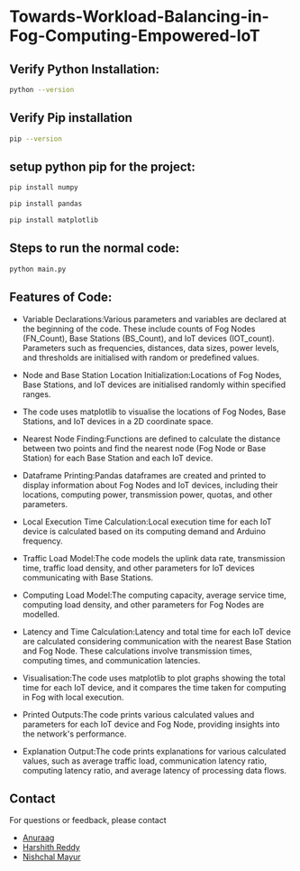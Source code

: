 # Towards-Workload-Balancing-in-Fog-Computing-Empowered-IoT

## Verify Python Installation:
```bash
python --version
```

## Verify Pip installation
```bash
pip --version
```

## setup python pip for the project:
```bash
pip install numpy
```

```bash
pip install pandas
```

```bash
pip install matplotlib
```

## Steps to run the normal code:
```bash
python main.py
```

## Features of Code:
- Variable Declarations:Various parameters and variables are declared at the beginning of the code. These include counts of Fog Nodes (FN_Count), Base Stations (BS_Count), and IoT devices (IOT_count).
Parameters such as frequencies, distances, data sizes, power levels, and thresholds are initialised with random or predefined values.

- Node and Base Station Location Initialization:Locations of Fog Nodes, Base Stations, and IoT devices are initialised randomly within specified ranges.

- The code uses matplotlib to visualise the locations of Fog Nodes, Base Stations, and IoT devices in a 2D coordinate space.

- Nearest Node Finding:Functions are defined to calculate the distance between two points and find the nearest node (Fog Node or Base Station) for each Base Station and each IoT device.

- Dataframe Printing:Pandas dataframes are created and printed to display information about Fog Nodes and IoT devices, including their locations, computing power, transmission power, quotas, and other parameters.

- Local Execution Time Calculation:Local execution time for each IoT device is calculated based on its computing demand and Arduino frequency.

- Traffic Load Model:The code models the uplink data rate, transmission time, traffic load density, and other parameters for IoT devices communicating with Base Stations.

- Computing Load Model:The computing capacity, average service time, computing load density, and other parameters for Fog Nodes are modelled.

- Latency and Time Calculation:Latency and total time for each IoT device are calculated considering communication with the nearest Base Station and Fog Node. These calculations involve transmission times, computing times, and communication latencies.

- Visualisation:The code uses matplotlib to plot graphs showing the total time for each IoT device, and it compares the time taken for computing in Fog with local execution.

- Printed Outputs:The code prints various calculated values and parameters for each IoT device and Fog Node, providing insights into the network's performance.

- Explanation Output:The code prints explanations for various calculated values, such as average traffic load, communication latency ratio, computing latency ratio, and average latency of processing data flows.

## Contact

For questions or feedback, please contact 
- [Anuraag](mailto:anuraagbv1@gmail.com)
- [Harshith Reddy](mailto:paturuharshithreddy004@gmail.com)
- [Nishchal Mayur](mailto:mayur2003rn@gmail.com)
